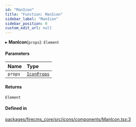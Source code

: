 ```yaml
---
id: "ManIcon"
title: "Function: ManIcon"
sidebar_label: "ManIcon"
sidebar_position: 0
custom_edit_url: null
---
```


▸ **ManIcon**(`props`): `Element`

#### Parameters

| Name | Type |
| :------ | :------ |
| `props` | [`IconProps`](../types/IconProps.md) |

#### Returns

`Element`

#### Defined in

[packages/firecms_core/src/icons/components/ManIcon.tsx:3](https://github.com/FireCMSco/firecms/blob/d45f3739/packages/firecms_core/src/icons/components/ManIcon.tsx#L3)
